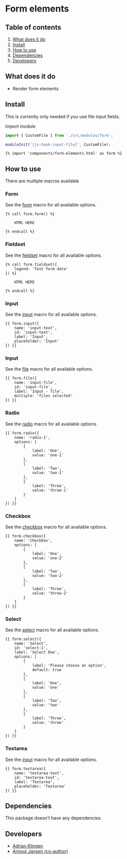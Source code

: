 
# Form elements

## Table of contents
1. [What does it do](#what-does-it-do)
2. [Install](#install)
3. [How to use](#how-to-use)
4. [Dependencies](#dependencies)
5. [Developers](#developers)


## What does it do
* Render form elements

## Install
This is currently only needed if you use file input fields.

Import module
```javascript
import { CustomFile } from './src/modules/form';

moduleInit('[js-hook-input-file]', CustomFile);
```

```htmlmixed
{% import 'components/form-elements.html' as form %}
```

## How to use
There are multiple macros available

### Form
See the [form](/components/form-elements/template/form-elements/form.html) macro for all available options.
```htmlmixed
{% call form.form() %}
    
    HTML HERE

{% endcall %}
```

### Fieldset
See the [fieldset](/components/form-elements/template/form-elements/fieldset.html) macro for all available options.
```htmlmixed
{% call form.fieldset({
    legend: 'Test form data'
}) %}

    HTML HERE

{% endcall %}
```

### Input
See the [input](/components/form-elements/template/form-elements/input.html) macro for all available options.
```htmlmixed
{{ form.input({
    name: 'input-text',
    id: 'input-text',
    label: 'Input',
    placeholder: 'Input'
}) }}
```

### Input
See the [file](/components/form-elements/template/form-elements/file.html) macro for all available options.
```htmlmixed
{{ form.file({
    name: 'input-file',
    id: 'input-file',
    label: 'Input - file',
    multiple: 'files selected'
}) }}
```

### Radio
See the [radio](/components/form-elements/template/form-elements/radio.html) macro for all available options.
```htmlmixed
{{ form.radio({
    name: 'radio-1',
    options: [
        {
            label: 'One',
            value: 'one-1'
        },
        {
            label: 'Two',
            value: 'two-1'
        },
        {
            label: 'Three',
            value: 'three-1'
        }
    ]
}) }}
```

### Checkbox
See the [checkbox](/components/form-elements/template/form-elements/checkbox.html) macro for all available options.
```htmlmixed
{{ form.checkbox({
    name: 'Checkbox',
    options: [
        {
            label: 'One',
            value: 'one-2'
        },
        {
            label: 'Two',
            value: 'two-2'
        },
        {
            label: 'Three',
            value: 'three-2'
        }
    ]
}) }}
```

### Select
See the [select](/components/form-elements/template/form-elements/select.html) macro for all available options.
```htmlmixed
{{ form.select({
    name: 'Select',
    id: 'select-1',
    label: 'Select One',
    options: [
        {
            label: 'Please choose an option',
            default: true
        },
        {
            label: 'One',
            value: 'one'
        },
        {
            label: 'Two',
            value: 'two'
        },
        {
            label: 'Three',
            value: 'three'
        }
    ]
}) }}
```

### Textarea
See the [input](/components/form-elements/template/form-elements/textarea.html) macro for all available options.
```htmlmixed
{{ form.textarea({
    name: 'textarea-text',
    id: 'textarea-text',
    label: 'Textarea',
    placeholder: 'Textarea'
}) }}
```

## Dependencies
This package doesn't have any dependencies.

## Developers
* [Adrian Klingen](mailto:adrian@tamtam.nl)
* [Arnout Jansen (co-author)](mailto:arnout.jansen@tamtam.nl)
